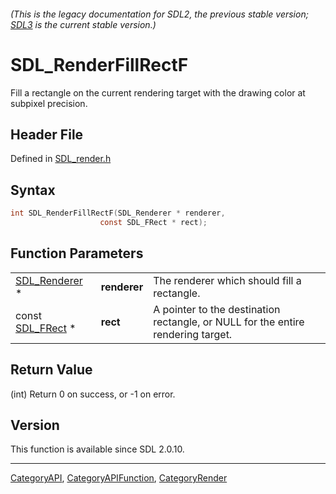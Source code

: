 ###### (This is the legacy documentation for SDL2, the previous stable version; [SDL3](https://wiki.libsdl.org/SDL3/) is the current stable version.)
# SDL_RenderFillRectF

Fill a rectangle on the current rendering target with the drawing color at subpixel precision.

## Header File

Defined in [SDL_render.h](https://github.com/libsdl-org/SDL/blob/SDL2/include/SDL_render.h)

## Syntax

```c
int SDL_RenderFillRectF(SDL_Renderer * renderer,
                    const SDL_FRect * rect);
```

## Function Parameters

|                                |              |                                                                                  |
| ------------------------------ | ------------ | -------------------------------------------------------------------------------- |
| [SDL_Renderer](SDL_Renderer) * | **renderer** | The renderer which should fill a rectangle.                                      |
| const [SDL_FRect](SDL_FRect) * | **rect**     | A pointer to the destination rectangle, or NULL for the entire rendering target. |

## Return Value

(int) Return 0 on success, or -1 on error.

## Version

This function is available since SDL 2.0.10.

----
[CategoryAPI](CategoryAPI), [CategoryAPIFunction](CategoryAPIFunction), [CategoryRender](CategoryRender)

